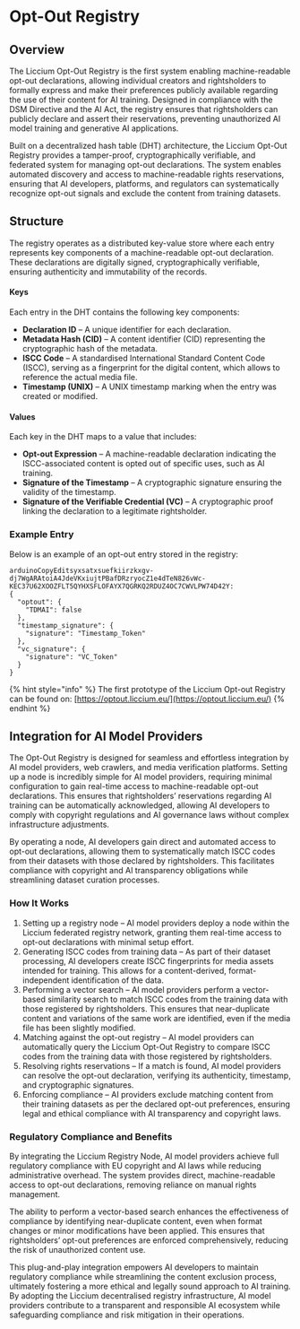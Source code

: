 # Opt-Out Registry

## **Overview**

The Liccium Opt-Out Registry is the first system enabling machine-readable opt-out declarations, allowing individual creators and rightsholders to formally express and make their preferences publicly available regarding the use of their content for AI training. Designed in compliance with the DSM Directive and the AI Act, the registry ensures that rightsholders can publicly declare and assert their reservations, preventing unauthorized AI model training and generative AI applications.

Built on a decentralized hash table (DHT) architecture, the Liccium Opt-Out Registry provides a tamper-proof, cryptographically verifiable, and federated system for managing opt-out declarations. The system enables automated discovery and access to machine-readable rights reservations, ensuring that AI developers, platforms, and regulators can systematically recognize opt-out signals and exclude the content from training datasets.

## **Structure**

The registry operates as a distributed key-value store where each entry represents key components of a machine-readable opt-out declaration. These declarations are digitally signed, cryptographically verifiable, ensuring authenticity and immutability of the records.

#### **Keys**

Each entry in the DHT contains the following key components:

* **Declaration ID** – A unique identifier for each declaration.
* **Metadata Hash (CID)** – A content identifier (CID) representing the cryptographic hash of the metadata.
* **ISCC Code** – A standardised International Standard Content Code (ISCC), serving as a fingerprint for the digital content, which allows to reference the actual media file.
* **Timestamp (UNIX)** – A UNIX timestamp marking when the entry was created or modified.

#### **Values**

Each key in the DHT maps to a value that includes:

* **Opt-out Expression** – A machine-readable declaration indicating the ISCC-associated content is opted out of specific uses, such as AI training.
* **Signature of the Timestamp** – A cryptographic signature ensuring the validity of the timestamp.
* **Signature of the Verifiable Credential (VC)** – A cryptographic proof linking the declaration to a legitimate rightsholder.

### **Example Entry**

Below is an example of an opt-out entry stored in the registry:

```
arduinoCopyEditsyxsatxsuefkiirzkxgv-dj7WgARAtoiA4JdeVKxiujtPBafDRzryocZ1e4dTeN826vWc-KEC37U62XOOZFLT5QYHXSFLOFAYX7QGRKQ2RDUZ4OC7CWVLPW74D42Y:
{
  "optout": {
    "TDMAI": false
  },
  "timestamp_signature": {
    "signature": "Timestamp_Token"
  },
  "vc_signature": {
    "signature": "VC_Token"
  }
}
```

{% hint style="info" %}
The first prototype of the Liccium Opt-out Registry can be found on: [https://optout.liccium.eu/](https://optout.liccium.eu/)
{% endhint %}

## **Integration for AI Model Providers**

The Opt-Out Registry is designed for seamless and effortless integration by AI model providers, web crawlers, and media verification platforms. Setting up a node is incredibly simple for AI model providers, requiring minimal configuration to gain real-time access to machine-readable opt-out declarations. This ensures that rightsholders’ reservations regarding AI training can be automatically acknowledged, allowing AI developers to comply with copyright regulations and AI governance laws without complex infrastructure adjustments.

By operating a node, AI developers gain direct and automated access to opt-out declarations, allowing them to systematically match ISCC codes from their datasets with those declared by rightsholders. This facilitates compliance with copyright and AI transparency obligations while streamlining dataset curation processes.

### **How It Works**

1. Setting up a registry node – AI model providers deploy a node within the Liccium federated registry network, granting them real-time access to opt-out declarations with minimal setup effort.
2. Generating ISCC codes from training data – As part of their dataset processing, AI developers create ISCC fingerprints for media assets intended for training. This allows for a content-derived, format-independent identification of the data.
3. Performing a vector search – AI model providers perform a vector-based similarity search to match ISCC codes from the training data with those registered by rightsholders. This ensures that near-duplicate content and variations of the same work are identified, even if the media file has been slightly modified.
4. Matching against the opt-out registry – AI model providers can automatically query the Liccium Opt-Out Registry to compare ISCC codes from the training data with those registered by rightsholders.
5. Resolving rights reservations – If a match is found, AI model providers can resolve the opt-out declaration, verifying its authenticity, timestamp, and cryptographic signatures.
6. Enforcing compliance – AI providers exclude matching content from their training datasets as per the declared opt-out preferences, ensuring legal and ethical compliance with AI transparency and copyright laws.

### **Regulatory Compliance and Benefits**

By integrating the Liccium Registry Node, AI model providers achieve full regulatory compliance with EU copyright and AI laws while reducing administrative overhead. The system provides direct, machine-readable access to opt-out declarations, removing reliance on manual rights management.

The ability to perform a vector-based search enhances the effectiveness of compliance by identifying near-duplicate content, even when format changes or minor modifications have been applied. This ensures that rightsholders’ opt-out preferences are enforced comprehensively, reducing the risk of unauthorized content use.

This plug-and-play integration empowers AI developers to maintain regulatory compliance while streamlining the content exclusion process, ultimately fostering a more ethical and legally sound approach to AI training. By adopting the Liccium decentralised registry infrastructure, AI model providers contribute to a transparent and responsible AI ecosystem while safeguarding compliance and risk mitigation in their operations.
